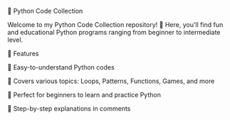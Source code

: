 🐍 Python Code Collection

Welcome to my Python Code Collection repository! 🚀
Here, you'll find fun and educational Python programs ranging from beginner to intermediate level.

🌟 Features

🔹 Easy-to-understand Python codes

🔹 Covers various topics: Loops, Patterns, Functions, Games, and more

🔹 Perfect for beginners to learn and practice Python

🔹 Step-by-step explanations in comments
